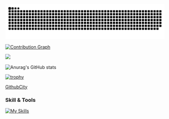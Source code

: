 ![github-contribution-grid-snake](https://raw.githubusercontent.com/HT0323/HT0323/master/dist/github-snake-dark.svg) 

[![Contribution Graph](https://github-readme-activity-graph.cyclic.app/graph?username=HT0323&theme=dracula)](https://github.com/HT0323?tab=repositories)

![](https://github-profile-summary-cards.vercel.app/api/cards/profile-details?username=HT0323&theme=dracula)


![Anurag's GitHub stats](https://github-readme-stats.vercel.app/api?username=HT0323&show_icons=true&theme=dracula)


[![trophy](https://github-profile-trophy.vercel.app/?username=HT0323&theme=dracula&column=7)](https://github.com/ryo-ma/github-profile-trophy)

[GithubCity](https://honzaap.github.io/GithubCity/?name=HT0323&year=2022)

### Skill & Tools
[![My Skills](https://skillicons.dev/icons?i=aws,gcp,bash,django,docker,go,js,linux,nodejs,py,rails,ts,react,&theme=light)](https://skillicons.dev)
